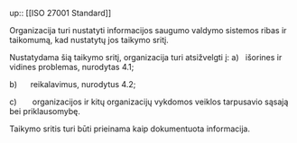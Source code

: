 up:: [[ISO 27001 Standard]]

Organizacija turi nustatyti informacijos saugumo valdymo sistemos ribas ir taikomumą, kad nustatytų jos taikymo sritį.

Nustatydama šią taikymo sritį, organizacija turi atsižvelgti į: a)   išorines ir vidines problemas, nurodytas 4.1;

b)      reikalavimus, nurodytus 4.2; 

c)       organizacijos ir kitų organizacijų vykdomos veiklos tarpusavio sąsają bei priklausomybę.

Taikymo sritis turi būti prieinama kaip dokumentuota informacija.